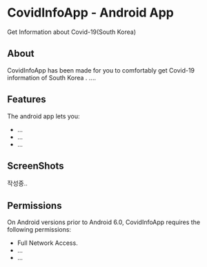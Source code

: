 # CovidInfoApp - Android App
Get Information about Covid-19(South Korea)
## About
CovidInfoApp has been made for you to comfortably get Covid-19 information of South Korea . 
....
## Features
The android app lets you:
* ...
* ...
* ...
## ScreenShots
작성중..
## Permissions
On Android versions prior to Android 6.0, CovidInfoApp requires the following permissions:
* Full Network Access.
* ...
* ...

